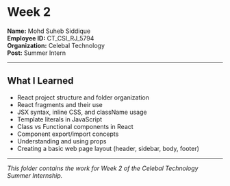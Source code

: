 # Week 2

**Name:** Mohd Suheb Siddique  
**Employee ID:** CT_CSI_RJ_5794  
**Organization:** Celebal Technology  
**Post:** Summer Intern

---

## What I Learned

- React project structure and folder organization
- React fragments and their use
- JSX syntax, inline CSS, and className usage
- Template literals in JavaScript
- Class vs Functional components in React
- Component export/import concepts
- Understanding and using props
- Creating a basic web page layout (header, sidebar, body, footer)

---

*This folder contains the work for Week 2 of the Celebal Technology Summer Internship.*
